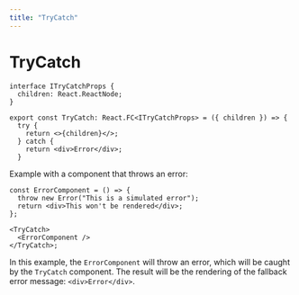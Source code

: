 ```yaml
---
title: "TryCatch"
---
```


# TryCatch

```tsx
interface ITryCatchProps {
  children: React.ReactNode;
}

export const TryCatch: React.FC<ITryCatchProps> = ({ children }) => {
  try {
    return <>{children}</>;
  } catch {
    return <div>Error</div>;
  }
```

Example with a component that throws an error:

```tsx
const ErrorComponent = () => {
  throw new Error("This is a simulated error");
  return <div>This won't be rendered</div>;
};

<TryCatch>
  <ErrorComponent />
</TryCatch>;
```

In this example, the `ErrorComponent` will throw an error, which will be caught by the `TryCatch` component. The result will be the rendering of the fallback error message: `<div>Error</div>`.
